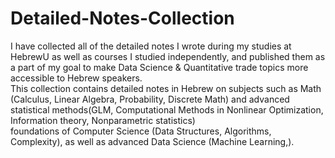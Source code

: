 # Detailed-Notes-Collection
I have collected all of the detailed notes I wrote during my studies at HebrewU as well as courses I studied independently, and published them as a part of my goal to make Data Science & Quantitative trade topics more accessible to Hebrew speakers.</br>
This collection contains detailed notes in Hebrew on subjects such as Math (Calculus, Linear Algebra, Probability, Discrete Math) 
and advanced statistical methods(GLM, Computational Methods in Nonlinear Optimization, Information theory, Nonparametric statistics)</br>
foundations of Computer Science (Data Structures, Algorithms, Complexity), as well as advanced Data Science (Machine Learning,).</br>
